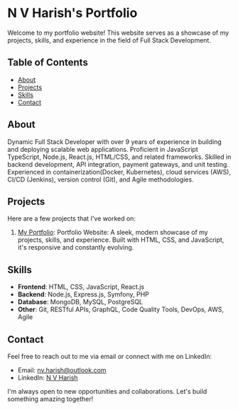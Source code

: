 # N V Harish's Portfolio

Welcome to my portfolio website! This website serves as a showcase of my projects, skills, and experience in the field of Full Stack Development.

## Table of Contents

- [About](#about)
- [Projects](#projects)
- [Skills](#skills)
- [Contact](#contact)

## About

Dynamic Full Stack Developer with over 9 years of experience in building and deploying scalable web applications. Proficient in JavaScript TypeScript, Node.js, React.js, HTML/CSS, and related frameworks. Skilled in backend development, API integration, payment gateways, and unit testing. Experienced in containerization(Docker, Kubernetes), cloud services (AWS), CI/CD (Jenkins), version control (Git), and Agile methodologies.

## Projects

Here are a few projects that I've worked on:

1. [My Portfolio](https://github.com/nvharish/my-portfolio.git): Portfolio Website: A sleek, modern showcase of my projects, skills, and experience. Built with HTML, CSS, and JavaScript, it's responsive and constantly evolving.

## Skills

- **Frontend**: HTML, CSS, JavaScript, React.js
- **Backend**: Node.js, Express.js, Symfony, PHP
- **Database**: MongoDB, MySQL, PostgreSQL
- **Other**: Git, RESTful APIs, GraphQL, Code Quality Tools, DevOps, AWS, Agile

## Contact

Feel free to reach out to me via email or connect with me on LinkedIn:

- Email: nv.harish@outlook.com
- LinkedIn: [N V Harish](https://www.linkedin.com/in/nvharish/)

I'm always open to new opportunities and collaborations. Let's build something amazing together!
